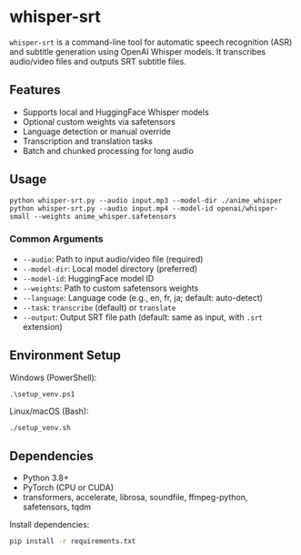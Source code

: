 # whisper-srt

`whisper-srt` is a command-line tool for automatic speech recognition (ASR) and subtitle generation using OpenAI Whisper models. It transcribes audio/video files and outputs SRT subtitle files.

## Features

- Supports local and HuggingFace Whisper models
- Optional custom weights via safetensors
- Language detection or manual override
- Transcription and translation tasks
- Batch and chunked processing for long audio

## Usage

```
python whisper-srt.py --audio input.mp3 --model-dir ./anime_whisper
python whisper-srt.py --audio input.mp4 --model-id openai/whisper-small --weights anime_whisper.safetensors
```

### Common Arguments

- `--audio`: Path to input audio/video file (required)
- `--model-dir`: Local model directory (preferred)
- `--model-id`: HuggingFace model ID
- `--weights`: Path to custom safetensors weights
- `--language`: Language code (e.g., en, fr, ja; default: auto-detect)
- `--task`: `transcribe` (default) or `translate`
- `--output`: Output SRT file path (default: same as input, with `.srt` extension)

## Environment Setup

Windows (PowerShell):

```pwsh
.\setup_venv.ps1
```

Linux/macOS (Bash):

```bash
./setup_venv.sh
```

## Dependencies

- Python 3.8+
- PyTorch (CPU or CUDA)
- transformers, accelerate, librosa, soundfile, ffmpeg-python, safetensors, tqdm

Install dependencies:

```sh
pip install -r requirements.txt
```
